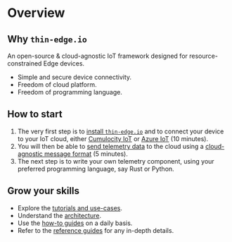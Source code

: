 # Overview

## Why `thin-edge.io`

An open-source & cloud-agnostic IoT framework designed for resource-constrained Edge devices.

* Simple and secure device connectivity.
* Freedom of cloud platform.
* Freedom of programming language.

## How to start

1) The very first step is to [install `thin-edge.io`](howto-guides/002_installation.md)
and to connect your device to your IoT cloud,
either [Cumulocity IoT](tutorials/connect-c8y.md)
or [Azure IoT](tutorials/connect-azure.md) (10 minutes).
2) You will then be able to [send telemetry data](tutorials/send-thin-edge-data.md) to the cloud
using a [cloud-agnostic message format](architecture/thin-edge-json.md) (5 minutes).
3) The next step is to write your own telemetry component, using your preferred programming language,
say Rust or Python.

## Grow your skills

* Explore the [tutorials and use-cases](tutorials/tutorials.md).
* Understand the [architecture](architecture/architecture.md).
* Use the [how-to guides](howto-guides/howto-guides.md) on a daily basis.
* Refer to the [reference guides](references/references.md) for any in-depth details.
